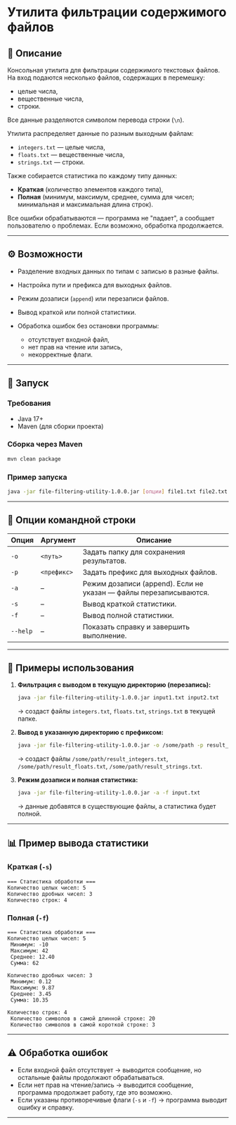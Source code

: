
# Утилита фильтрации содержимого файлов

## 📌 Описание

Консольная утилита для фильтрации содержимого текстовых файлов.
На вход подаются несколько файлов, содержащих в перемешку:

* целые числа,
* вещественные числа,
* строки.

Все данные разделяются символом перевода строки (`\n`).

Утилита распределяет данные по разным выходным файлам:

* `integers.txt` — целые числа,
* `floats.txt` — вещественные числа,
* `strings.txt` — строки.

Также собирается статистика по каждому типу данных:

* **Краткая** (количество элементов каждого типа),
* **Полная** (минимум, максимум, среднее, сумма для чисел; минимальная и максимальная длина строк).

Все ошибки обрабатываются — программа не "падает", а сообщает пользователю о проблемах. Если возможно, обработка продолжается.

---

## ⚙️ Возможности

* Разделение входных данных по типам с записью в разные файлы.
* Настройка пути и префикса для выходных файлов.
* Режим дозаписи (`append`) или перезаписи файлов.
* Вывод краткой или полной статистики.
* Обработка ошибок без остановки программы:

  * отсутствует входной файл,
  * нет прав на чтение или запись,
  * некорректные флаги.

---

## 🚀 Запуск

### Требования

* Java 17+
* Maven (для сборки проекта)

### Сборка через Maven

```bash
mvn clean package
```

### Пример запуска

```bash
java -jar file-filtering-utility-1.0.0.jar [опции] file1.txt file2.txt ...
```

---

## 🔧 Опции командной строки

| Опция    | Аргумент    | Описание                                                          |
| -------- | ----------- | ----------------------------------------------------------------- |
| `-o`     | `<путь>`    | Задать папку для сохранения результатов.                          |
| `-p`     | `<префикс>` | Задать префикс для выходных файлов.                               |
| `-a`     | –           | Режим дозаписи (append). Если не указан — файлы перезаписываются. |
| `-s`     | –           | Вывод краткой статистики.                                         |
| `-f`     | –           | Вывод полной статистики.                                          |
| `--help` | –           | Показать справку и завершить выполнение.                          |

---

## 📂 Примеры использования

1. **Фильтрация с выводом в текущую директорию (перезапись):**

   ```bash
   java -jar file-filtering-utility-1.0.0.jar input1.txt input2.txt
   ```

   → создаст файлы `integers.txt`, `floats.txt`, `strings.txt` в текущей папке.

2. **Вывод в указанную директорию с префиксом:**

   ```bash
   java -jar file-filtering-utility-1.0.0.jar -o /some/path -p result_ input1.txt
   ```

   → создаст файлы `/some/path/result_integers.txt`, `/some/path/result_floats.txt`, `/some/path/result_strings.txt`.

3. **Режим дозаписи и полная статистика:**

   ```bash
   java -jar file-filtering-utility-1.0.0.jar -a -f input.txt
   ```

   → данные добавятся в существующие файлы, а статистика будет полной.

---

## 📊 Пример вывода статистики

### Краткая (`-s`)

```
=== Статистика обработки ===
Количество целых чисел: 5
Количество дробных чисел: 3
Количество строк: 4
```

### Полная (`-f`)

```
=== Статистика обработки ===
Количество целых чисел: 5
 Минимум: -10
 Максимум: 42
 Среднее: 12.40
 Сумма: 62

Количество дробных чисел: 3
 Минимум: 0.12
 Максимум: 9.87
 Среднее: 3.45
 Сумма: 10.35

Количество строк: 4
 Количество символов в самой длинной строке: 20
 Количество символов в самой короткой строке: 3
```

---

## ⚠️ Обработка ошибок

* Если входной файл отсутствует → выводится сообщение, но остальные файлы продолжают обрабатываться.
* Если нет прав на чтение/запись → выводится сообщение, программа продолжает работу, где это возможно.
* Если указаны противоречивые флаги (`-s` и `-f`) → программа выводит ошибку и справку.

---